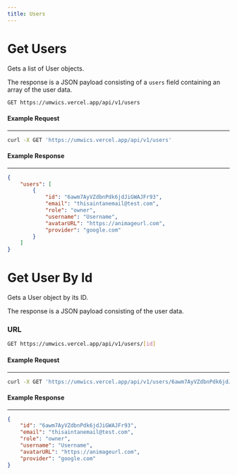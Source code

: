 ```yaml
---
title: Users
---
```


# Get Users

Gets a list of User objects.

The response is a JSON payload consisting of a `users` field containing an array of the user data.

```bash
GET https://umwics.vercel.app/api/v1/users
```

#### Example Request

---

```bash
curl -X GET 'https://umwics.vercel.app/api/v1/users'
```

#### Example Response

---

```json
{
    "users": [
        {
            "id": "6awm7AyVZdbnPdk6jdJiGWAJFr93",
            "email": "thisaintanemail@test.com",
            "role": "owner",
            "username": "Username",
            "avatarURL": "https://animageurl.com",
            "provider": "google.com"
        }
    ]
}
```

# Get User By Id

Gets a User object by its ID.

The response is a JSON payload consisting of the user data.

### URL

```bash
GET https://umwics.vercel.app/api/v1/users/[id]
```

#### Example Request

---

```bash
curl -X GET 'https://umwics.vercel.app/api/v1/users/6awm7AyVZdbnPdk6jdJiGWAJFr93'
```

#### Example Response

---

```json
{
    "id": "6awm7AyVZdbnPdk6jdJiGWAJFr93",
    "email": "thisaintanemail@test.com",
    "role": "owner",
    "username": "Username",
    "avatarURL": "https://animageurl.com",
    "provider": "google.com"
}
```
